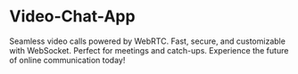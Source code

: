 # Video-Chat-App
Seamless video calls powered by WebRTC. Fast, secure, and customizable with WebSocket. Perfect for meetings and catch-ups. Experience the future of online communication today!
